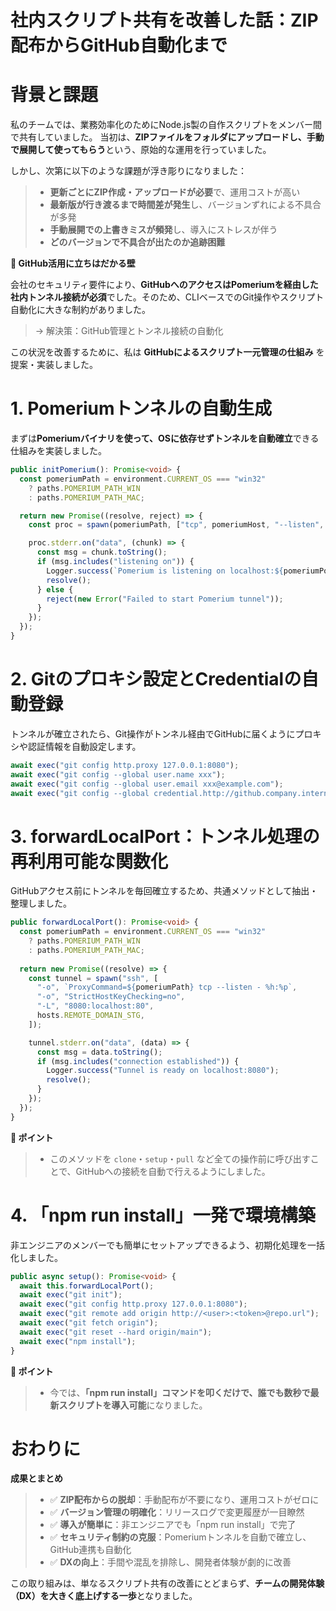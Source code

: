 # 社内スクリプト共有を改善した話：ZIP配布からGitHub自動化まで

# 背景と課題

私のチームでは、業務効率化のためにNode.js製の自作スクリプトをメンバー間で共有していました。
当初は、**ZIPファイルをフォルダにアップロードし、手動で展開して使ってもらう**という、原始的な運用を行っていました。

しかし、次第に以下のような課題が浮き彫りになりました：

>* **更新ごとにZIP作成・アップロードが必要**で、運用コストが高い
>* **最新版が行き渡るまで時間差が発生**し、バージョンずれによる不具合が多発
>* **手動展開での上書きミスが頻発**し、導入にストレスが伴う
>* **どのバージョンで不具合が出たのか追跡困難**

**🏰 GitHub活用に立ちはだかる壁**

会社のセキュリティ要件により、**GitHubへのアクセスはPomeriumを経由した社内トンネル接続が必須**でした。そのため、CLIベースでのGit操作やスクリプト自動化に大きな制約がありました。

> → 解決策：GitHub管理とトンネル接続の自動化

この状況を改善するために、私は **GitHubによるスクリプト一元管理の仕組み** を提案・実装しました。

# 1. Pomeriumトンネルの自動生成

まずは**Pomeriumバイナリを使って、OSに依存せずトンネルを自動確立**できる仕組みを実装しました。

```ts:Setup.ts
public initPomerium(): Promise<void> {
  const pomeriumPath = environment.CURRENT_OS === "win32"
    ? paths.POMERIUM_PATH_WIN
    : paths.POMERIUM_PATH_MAC;

  return new Promise((resolve, reject) => {
    const proc = spawn(pomeriumPath, ["tcp", pomeriumHost, "--listen", `:${pomeriumPort}`]);

    proc.stderr.on("data", (chunk) => {
      const msg = chunk.toString();
      if (msg.includes("listening on")) {
        Logger.success(`Pomerium is listening on localhost:${pomeriumPort}`);
        resolve();
      } else {
        reject(new Error("Failed to start Pomerium tunnel"));
      }
    });
  });
}
```

# 2. Gitのプロキシ設定とCredentialの自動登録

トンネルが確立されたら、Git操作がトンネル経由でGitHubに届くようにプロキシや認証情報を自動設定します。

```ts:Setup.ts
await exec("git config http.proxy 127.0.0.1:8080");
await exec("git config --global user.name xxx");
await exec("git config --global user.email xxx@example.com");
await exec("git config --global credential.http://github.company.internal.provider github");
```

# 3. forwardLocalPort：トンネル処理の再利用可能な関数化

GitHubアクセス前にトンネルを毎回確立するため、共通メソッドとして抽出・整理しました。

```ts:Setup.ts
public forwardLocalPort(): Promise<void> {
  const pomeriumPath = environment.CURRENT_OS === "win32"
    ? paths.POMERIUM_PATH_WIN
    : paths.POMERIUM_PATH_MAC;
  
  return new Promise((resolve) => {
    const tunnel = spawn("ssh", [
      "-o", `ProxyCommand=${pomeriumPath} tcp --listen - %h:%p`,
      "-o", "StrictHostKeyChecking=no",
      "-L", "8080:localhost:80",
      hosts.REMOTE_DOMAIN_STG,
    ]);

    tunnel.stderr.on("data", (data) => {
      const msg = data.toString();
      if (msg.includes("connection established")) {
        Logger.success("Tunnel is ready on localhost:8080");
        resolve();
      }
    });
  });
}
```

**📌 ポイント**

>* このメソッドを `clone`・`setup`・`pull` など全ての操作前に呼び出すことで、GitHubへの接続を自動で行えるようにしました。


# 4. 「npm run install」一発で環境構築

非エンジニアのメンバーでも簡単にセットアップできるよう、初期化処理を一括化しました。

```ts:Setup.ts
public async setup(): Promise<void> {
  await this.forwardLocalPort();
  await exec("git init");
  await exec("git config http.proxy 127.0.0.1:8080");
  await exec("git remote add origin http://<user>:<token>@repo.url");
  await exec("git fetch origin");
  await exec("git reset --hard origin/main");
  await exec("npm install");
}
```

**📌 ポイント**

>* 今では、**「npm run install」コマンドを叩くだけで、誰でも数秒で最新スクリプトを導入可能**になりました。

# おわりに

**成果とまとめ**

>* ✅ **ZIP配布からの脱却**：手動配布が不要になり、運用コストがゼロに
>* ✅ **バージョン管理の明確化**：リリースログで変更履歴が一目瞭然
>* ✅ **導入が簡単に**：非エンジニアでも「npm run install」で完了
>* ✅ **セキュリティ制約の克服**：Pomeriumトンネルを自動で確立し、GitHub連携も自動化
>* ✅ **DXの向上**：手間や混乱を排除し、開発者体験が劇的に改善

この取り組みは、単なるスクリプト共有の改善にとどまらず、**チームの開発体験（DX）を大きく底上げする一歩**となりました。
